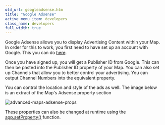 ```yaml
---
old_url: googleadsense.htm
title: "Google Adsense"
active_menu_item: developers
class_name: developers
full_width: true
---
```



Google Adsense allows you to display Advertising Content within your Map. In order for this to work, you first need to have set up an account with Google. This you can do [here](http://www.google.com/adsense).

Once you have signed up, you will get a Publisher ID from Google. This can then be pasted into the Publisher ID property of your Map. You can also set up Channels that allow you to better control your advertising. You can output Channel Numbers into the equivalent property.

You can control the location and style of the ads as well. The image below is an extract of the Map's Adsense property section

![advanced-maps-adsense-props](/img/docs/advanced-maps-adsense-props.png)

These properties can also be changed at runtime using the [app.setProperty()](/developers/documentation/scripting-apis/client-api/widget-functions/setproperty) function.

